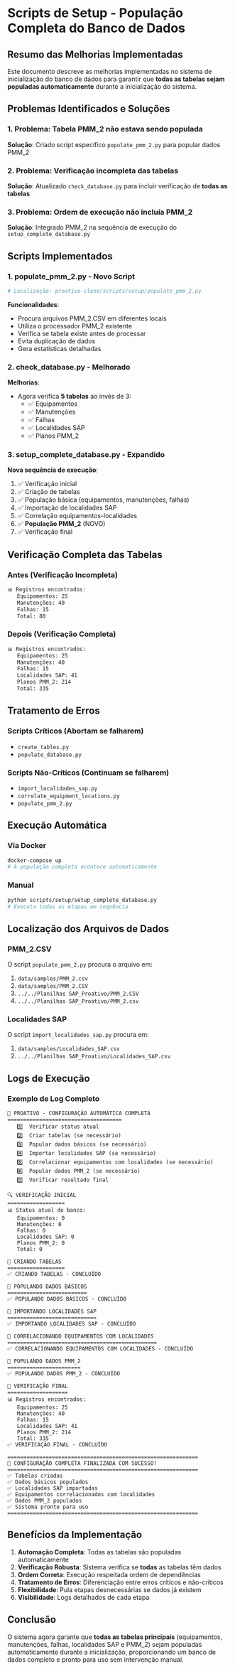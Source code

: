 # Scripts de Setup - População Completa do Banco de Dados

## Resumo das Melhorias Implementadas

Este documento descreve as melhorias implementadas no sistema de inicialização do banco de dados para garantir que **todas as tabelas sejam populadas automaticamente** durante a inicialização do sistema.

## Problemas Identificados e Soluções

### 1. **Problema**: Tabela PMM_2 não estava sendo populada
**Solução**: Criado script específico `populate_pmm_2.py` para popular dados PMM_2

### 2. **Problema**: Verificação incompleta das tabelas
**Solução**: Atualizado `check_database.py` para incluir verificação de **todas as tabelas**

### 3. **Problema**: Ordem de execução não incluía PMM_2
**Solução**: Integrado PMM_2 na sequência de execução do `setup_complete_database.py`

## Scripts Implementados

### 1. **populate_pmm_2.py** - Novo Script
```python
# Localização: proativo-clone/scripts/setup/populate_pmm_2.py
```

**Funcionalidades**:
- Procura arquivos PMM_2.CSV em diferentes locais
- Utiliza o processador PMM_2 existente
- Verifica se tabela existe antes de processar
- Evita duplicação de dados
- Gera estatísticas detalhadas

### 2. **check_database.py** - Melhorado
**Melhorias**:
- Agora verifica **5 tabelas** ao invés de 3:
  - ✅ Equipamentos
  - ✅ Manutenções
  - ✅ Falhas
  - ✅ Localidades SAP
  - ✅ Planos PMM_2

### 3. **setup_complete_database.py** - Expandido
**Nova sequência de execução**:
1. ✅ Verificação inicial
2. ✅ Criação de tabelas
3. ✅ População básica (equipamentos, manutenções, falhas)
4. ✅ Importação de localidades SAP
5. ✅ Correlação equipamentos-localidades
6. ✅ **População PMM_2** (NOVO)
7. ✅ Verificação final

## Verificação Completa das Tabelas

### Antes (Verificação Incompleta)
```bash
📊 Registros encontrados:
   Equipamentos: 25
   Manutenções: 40
   Falhas: 15
   Total: 80
```

### Depois (Verificação Completa)
```bash
📊 Registros encontrados:
   Equipamentos: 25
   Manutenções: 40
   Falhas: 15
   Localidades SAP: 41
   Planos PMM_2: 214
   Total: 335
```

## Tratamento de Erros

### Scripts Críticos (Abortam se falharem)
- `create_tables.py`
- `populate_database.py`

### Scripts Não-Críticos (Continuam se falharem)
- `import_localidades_sap.py`
- `correlate_equipment_locations.py`
- `populate_pmm_2.py`

## Execução Automática

### Via Docker
```bash
docker-compose up
# A população completa acontece automaticamente
```

### Manual
```bash
python scripts/setup/setup_complete_database.py
# Executa todas as etapas em sequência
```

## Localização dos Arquivos de Dados

### PMM_2.CSV
O script `populate_pmm_2.py` procura o arquivo em:
1. `data/samples/PMM_2.csv`
2. `data/samples/PMM_2.CSV`
3. `../../Planilhas SAP_Proativo/PMM_2.CSV`
4. `../../Planilhas SAP_Proativo/PMM_2.csv`

### Localidades SAP
O script `import_localidades_sap.py` procura em:
1. `data/samples/Localidades_SAP.csv`
2. `../../Planilhas SAP_Proativo/Localidades_SAP.csv`

## Logs de Execução

### Exemplo de Log Completo
```
🚀 PROATIVO - CONFIGURAÇÃO AUTOMÁTICA COMPLETA
====================================
   1️⃣  Verificar status atual
   2️⃣  Criar tabelas (se necessário)
   3️⃣  Popular dados básicos (se necessário)
   4️⃣  Importar localidades SAP (se necessário)
   5️⃣  Correlacionar equipamentos com localidades (se necessário)
   6️⃣  Popular dados PMM_2 (se necessário)
   7️⃣  Verificar resultado final

🔍 VERIFICAÇÃO INICIAL
==================
📊 Status atual do banco:
   Equipamentos: 0
   Manutenções: 0
   Falhas: 0
   Localidades SAP: 0
   Planos PMM_2: 0
   Total: 0

🔄 CRIANDO TABELAS
==================
✅ CRIANDO TABELAS - CONCLUÍDO

🔄 POPULANDO DADOS BÁSICOS
=========================
✅ POPULANDO DADOS BÁSICOS - CONCLUÍDO

🔄 IMPORTANDO LOCALIDADES SAP
============================
✅ IMPORTANDO LOCALIDADES SAP - CONCLUÍDO

🔄 CORRELACIONANDO EQUIPAMENTOS COM LOCALIDADES
===============================================
✅ CORRELACIONANDO EQUIPAMENTOS COM LOCALIDADES - CONCLUÍDO

🔄 POPULANDO DADOS PMM_2
=======================
✅ POPULANDO DADOS PMM_2 - CONCLUÍDO

🔄 VERIFICAÇÃO FINAL
===================
📊 Registros encontrados:
   Equipamentos: 25
   Manutenções: 40
   Falhas: 15
   Localidades SAP: 41
   Planos PMM_2: 214
   Total: 335
✅ VERIFICAÇÃO FINAL - CONCLUÍDO

============================================================
🎉 CONFIGURAÇÃO COMPLETA FINALIZADA COM SUCESSO!
============================================================
✅ Tabelas criadas
✅ Dados básicos populados
✅ Localidades SAP importadas
✅ Equipamentos correlacionados com localidades
✅ Dados PMM_2 populados
✅ Sistema pronto para uso
============================================================
```

## Benefícios da Implementação

1. **Automação Completa**: Todas as tabelas são populadas automaticamente
2. **Verificação Robusta**: Sistema verifica se **todas** as tabelas têm dados
3. **Ordem Correta**: Execução respeitada ordem de dependências
4. **Tratamento de Erros**: Diferenciação entre erros críticos e não-críticos
5. **Flexibilidade**: Pula etapas desnecessárias se dados já existem
6. **Visibilidade**: Logs detalhados de cada etapa

## Conclusão

O sistema agora garante que **todas as tabelas principais** (equipamentos, manutenções, falhas, localidades SAP e PMM_2) sejam populadas automaticamente durante a inicialização, proporcionando um banco de dados completo e pronto para uso sem intervenção manual. 